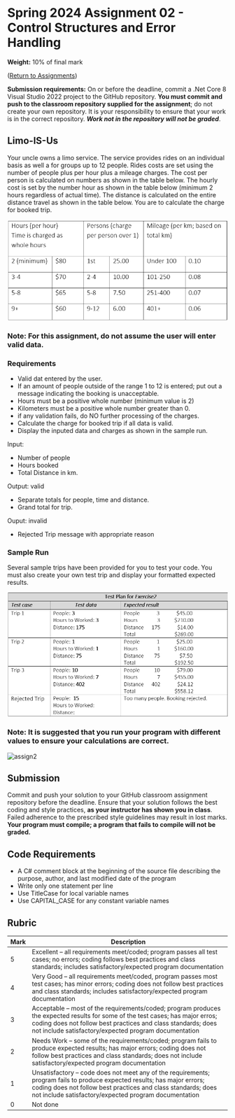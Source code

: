 # Spring 2024 Assignment 02 - Control Structures and Error Handling
__Weight:__ 10% of final mark

([Return to Assignments](../README.md)) 

__Submission requirements:__ On or before the deadline, commit a .Net Core 8 Visual Studio 2022 project to the GitHub repository. __You must commit and push to the classroom repository supplied for the assignment__; do not create your own repository. It is your responsibility to ensure that your work is in the correct repository. ___Work not in the repository will not be graded___.

## Limo-IS-Us

Your uncle owns a limo service. The service provides rides on an individual basis as well a for groups up to 12 people. Rides costs are set using the number of people plus per hour plus a mileage charges. 
The cost per person is calculated on numbers as shown in the table below. The hourly cost is set by the number hour as shown in the table below (minimum 2 hours regardless of actual time). The distance is calculated on the entire distance travel as shown in the table below. You are to calculate the charge for booked trip.

![charges](images/table_of_charges.png)

### Note: For this assignment, **do not** assume the user will enter valid data.

### Requirements

- Valid dat entered by the user.
- If an amount of people outside of the range 1 to 12 is entered; put out a message indicating the booking is unacceptable.
- Hours must be a positive whole number (minimum value is 2)
- Kilometers must be a positive whole number greater than 0.
- if any validation fails, do NO further processing of the charges.
- Calculate the charge for booked trip if all data is valid.
- Display the inputed data and charges as shown in the sample run.

Input:  		
- Number of people
- Hours booked
- Total Distance in km.

Output: valid	
- Separate totals for people, time and distance.
- Grand total for trip.

Ouput: invalid
  
- Rejected Trip message with appropriate reason

### Sample Run

Several sample trips have been provided for you to test your code. You must also create your own test trip and display your formatted expected results.

![testing](images/sample_test_runs.png)

### Note: It is suggested that you run your program with different values to ensure your calculations are correct.

![assign2](images/assign1-sample-run.gif)

## Submission
Commit and push your solution to your GitHub classroom assignment repository before the deadline. Ensure that your solution follows the best coding and style practices, **as your instructor has shown you in class**. Failed adherence to the prescribed style guidelines may result in lost marks. __Your program must compile; a program that fails to compile will not be graded.__

## Code Requirements
- A C# comment block at the beginning of the source file describing the purpose, author, and last modified date of the program
- Write only one statement per line
- Use TitleCase for local variable names
- Use CAPITAL_CASE for any constant variable names

## Rubric
| Mark | Description |
|---|---|
| 5  | Excellent – all requirements meet/coded; program passes all test cases; no errors; coding follows best practices and class standards; includes satisfactory/expected program documentation |
| 4  | Very Good – all requirements meet/coded, program passes most test cases; has minor errors; coding does not follow best practices and class standards; includes satisfactory/expected program documentation |
| 3  | Acceptable – most of the requirements/coded; program produces the expected results for some of the test cases; has major erros; coding does not follow best practices and class standards; does not include satisfactory/expected program documentation |
| 2  | Needs Work – some of the requirements/coded; program fails to produce expected results; has major errors; coding does not follow best practices and class standards; does not include satisfactory/expected program documentation |
| 1  | Unsatisfactory – code does not meet any of the requirements; program fails to produce expected results; has major errors; coding does not follow best practices and class standards; does not include satisfactory/expected program documentation |
| 0  | Not done  |
